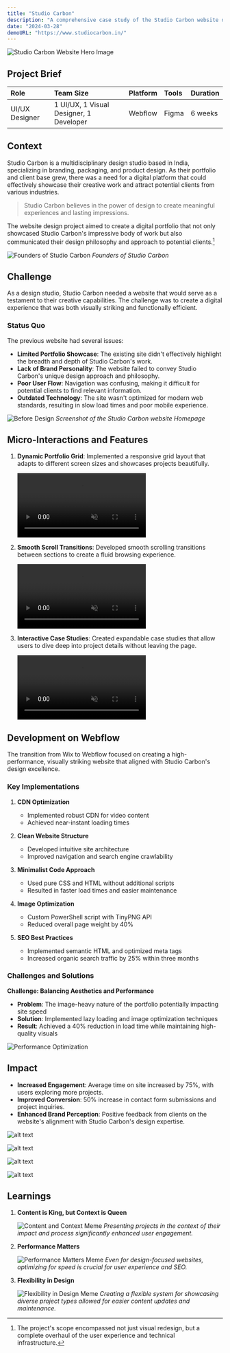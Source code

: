 ```yaml
---
title: "Studio Carbon"
description: "A comprehensive case study of the Studio Carbon website design project"
date: "2024-03-28"
demoURL: "https://www.studiocarbon.in/"
---
```


![Studio Carbon Website Hero Image](https://cdn.prod.website-files.com/63c5269fd06f1037b48511a2/65c7aecd48b17a6f46c5f088_Frame%20427321450.webp)

## Project Brief

| Role | Team Size | Platform | Tools | Duration |
|:-----|:----------|:---------|:------|:---------|
| UI/UX Designer | 1 UI/UX, 1 Visual Designer, 1 Developer | Webflow | Figma | 6 weeks |

## Context

Studio Carbon is a multidisciplinary design studio based in India, specializing in branding, packaging, and product design. As their portfolio and client base grew, there was a need for a digital platform that could effectively showcase their creative work and attract potential clients from various industries.

> Studio Carbon believes in the power of design to create meaningful experiences and lasting impressions.

The website design project aimed to create a digital portfolio that not only showcased Studio Carbon's impressive body of work but also communicated their design philosophy and approach to potential clients.[^1]

![Founders of Studio Carbon](https://media.licdn.com/dms/image/D4D22AQGeY3rY1qzGqg/feedshare-shrink_800/0/1708409552362?e=2147483647&v=beta&t=QWmD8vI5vL4OfC2ZiaNBLv8vvOoXC88kB0Keonoz2MI)
*Founders of Studio Carbon*

## Challenge

As a design studio, Studio Carbon needed a website that would serve as a testament to their creative capabilities. The challenge was to create a digital experience that was both visually striking and functionally efficient.

### Status Quo

The previous website had several issues:

- **Limited Portfolio Showcase**: The existing site didn't effectively highlight the breadth and depth of Studio Carbon's work.
- **Lack of Brand Personality**: The website failed to convey Studio Carbon's unique design approach and philosophy.
- **Poor User Flow**: Navigation was confusing, making it difficult for potential clients to find relevant information.
- **Outdated Technology**: The site wasn't optimized for modern web standards, resulting in slow load times and poor mobile experience.

![Before Design](Image.png)
*Screenshot of the Studio Carbon website Homepage*

## Micro-Interactions and Features

1. **Dynamic Portfolio Grid**: 
   Implemented a responsive grid layout that adapts to different screen sizes and showcases projects beautifully.

   <video autoplay playsinline loop muted>
     <source src="https://designhawk.cdn.prismic.io/designhawk/ZqFrWR5LeNNTxeRG_home-2-.mp4" type="video/mp4">
     Your browser does not support the video tag.
   </video>

2. **Smooth Scroll Transitions**: 
   Developed smooth scrolling transitions between sections to create a fluid browsing experience.

   <video autoplay playsinline loop muted>
     <source src="https://designhawk.cdn.prismic.io/designhawk/ZqFrXB5LeNNTxeRH_projecthero.mp4" type="video/mp4">
     Your browser does not support the video tag.
   </video>

3. **Interactive Case Studies**: 
   Created expandable case studies that allow users to dive deep into project details without leaving the page.

   <video autoplay playsinline loop muted>
     <source src="https://designhawk.cdn.prismic.io/designhawk/ZqFrXh5LeNNTxeRI_easeintransitions.mp4" type="video/mp4">
     Your browser does not support the video tag.
   </video>

## Development on Webflow

The transition from Wix to Webflow focused on creating a high-performance, visually striking website that aligned with Studio Carbon's design excellence.

### Key Implementations

1. **CDN Optimization**
   - Implemented robust CDN for video content
   - Achieved near-instant loading times

2. **Clean Website Structure**
   - Developed intuitive site architecture
   - Improved navigation and search engine crawlability

3. **Minimalist Code Approach**
   - Used pure CSS and HTML without additional scripts
   - Resulted in faster load times and easier maintenance

4. **Image Optimization**
   - Custom PowerShell script with TinyPNG API
   - Reduced overall page weight by 40%

5. **SEO Best Practices**
   - Implemented semantic HTML and optimized meta tags
   - Increased organic search traffic by 25% within three months

### Challenges and Solutions

**Challenge: Balancing Aesthetics and Performance**

- **Problem**: The image-heavy nature of the portfolio potentially impacting site speed
- **Solution**: Implemented lazy loading and image optimization techniques
- **Result**: Achieved a 40% reduction in load time while maintaining high-quality visuals

![Performance Optimization](https://images.prismic.io/designhawk/ZqFseR5LeNNTxeRU_Screenshot2024-07-25023407.png?auto=format,compress)

## Impact

- **Increased Engagement**: Average time on site increased by 75%, with users exploring more projects.
- **Improved Conversion**: 50% increase in contact form submissions and project inquiries.
- **Enhanced Brand Perception**: Positive feedback from clients on the website's alignment with Studio Carbon's design expertise.

![alt text](<MACBOOK-MOCKUP-01 copy.png>) 

![alt text](<IPHONE-MOCKUP-036 copy.png>) 

![alt text](<IPHONE-MOCKUP-034 copy.png>) 

![alt text](<IPHONE-MOCKUP-044 copy.png>)

## Learnings

1. **Content is King, but Context is Queen**

   ![Content and Context Meme](https://images.prismic.io/designhawk/ZqFvPx5LeNNTxeR6_supermeme_2h40_261.png?auto=format,compress)
   *Presenting projects in the context of their impact and process significantly enhanced user engagement.*

2. **Performance Matters**

   ![Performance Matters Meme](https://images.prismic.io/designhawk/ZqFvPh5LeNNTxeR4_supermeme_2h37_441.png?auto=format,compress)
   *Even for design-focused websites, optimizing for speed is crucial for user experience and SEO.*

3. **Flexibility in Design**

   ![Flexibility in Design Meme](https://images.prismic.io/designhawk/ZqFvPx5LeNNTxeR5_supermeme_2h39_01.png?auto=format,compress)
   *Creating a flexible system for showcasing diverse project types allowed for easier content updates and maintenance.*

[^1]: The project's scope encompassed not just visual redesign, but a complete overhaul of the user experience and technical infrastructure.
[^2]: The transition to Webflow allowed for greater design flexibility and easier content management for the Studio Carbon team.
